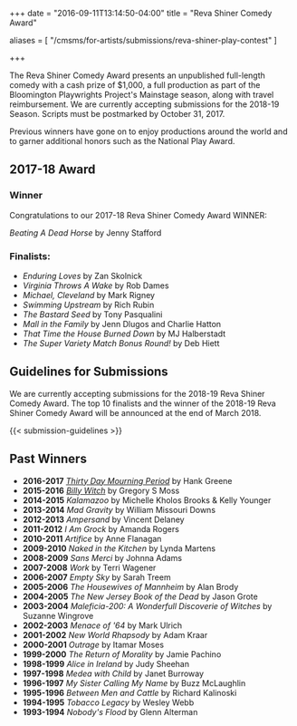 +++
date = "2016-09-11T13:14:50-04:00"
title = "Reva Shiner Comedy Award"

aliases = [
    "/cmsms/for-artists/submissions/reva-shiner-play-contest"
]

+++

The Reva Shiner Comedy Award presents an unpublished full-length comedy with a cash prize of $1,000, a full production as part of the Bloomington Playwrights Project's Mainstage season, along with travel reimbursement. We are currently accepting submissions for the 2018-19 Season. Scripts must be postmarked by October 31, 2017.

Previous winners have gone on to enjoy productions around the world and to garner additional honors such as the National Play Award.

## 2017-18 Award

### Winner

Congratulations to our 2017-18 Reva Shiner Comedy Award WINNER:

_Beating A Dead Horse_ by Jenny Stafford

### Finalists:

* _Enduring Loves_ by Zan Skolnick
* _Virginia Throws A Wake_ by Rob Dames
* _Michael, Cleveland_ by Mark Rigney
* _Swimming Upstream_ by Rich Rubin
* _The Bastard Seed_ by Tony Pasqualini
* _Mall in the Family_ by Jenn Dlugos and Charlie Hatton
* _That Time the House Burned Down_ by MJ Halberstadt
* _The Super Variety Match Bonus Round!_ by Deb Hiett

## Guidelines for Submissions

We are currently accepting submissions for the 2018-19 Reva Shiner Comedy Award. The top 10 finalists and the winner of the 2018-19 Reva Shiner Comedy Award will be announced at the end of March 2018.

{{< submission-guidelines >}}

## Past Winners

* **2016-2017** [_Thirty Day Mourning Period_](/show/2016-2017/30-day-mourning-period/) by Hank Greene
* **2015-2016** [_Billy Witch_](/show/2015-2016/billy-witch/) by Gregory S Moss
* **2014-2015** _Kalamazoo_ by Michelle Kholos Brooks & Kelly Younger
* **2013-2014** _Mad Gravity_ by William Missouri Downs
* **2012-2013** _Ampersand_ by Vincent Delaney
* **2011-2012** _I Am Grock_ by Amanda Rogers
* **2010-2011** _Artifice_ by Anne Flanagan
* **2009-2010** _Naked in the Kitchen_ by Lynda Martens
* **2008-2009** _Sans Merci_ by Johnna Adams
* **2007-2008** _Work_ by Terri Wagener
* **2006-2007** _Empty Sky_ by Sarah Treem
* **2005-2006** _The Housewives of Mannheim_ by Alan Brody
* **2004-2005** _The New Jersey Book of the Dead_ by Jason Grote
* **2003-2004** _Maleficia-200: A Wonderfull Discoverie of Witches_ by Suzanne Wingrove
* **2002-2003** _Menace of '64_ by Mark Ulrich
* **2001-2002** _New World Rhapsody_ by Adam Kraar
* **2000-2001** _Outrage_ by Itamar Moses
* **1999-2000** _The Return of Morality_ by Jamie Pachino
* **1998-1999** _Alice in Ireland_ by Judy Sheehan
* **1997-1998** _Medea with Child_ by Janet Burroway
* **1996-1997** _My Sister Calling My Name_ by Buzz McLaughlin
* **1995-1996** _Between Men and Cattle_ by Richard Kalinoski
* **1994-1995** _Tobacco Legacy_ by Wesley Webb
* **1993-1994** _Nobody's Flood_ by Glenn Alterman
